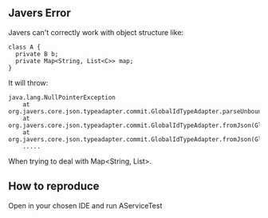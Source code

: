 ## Javers Error
Javers can't correctly work with object structure like:

```
class A {
  private B b;
  private Map<String, List<C>> map;
}
```

It will throw:

```
java.lang.NullPointerException
	at org.javers.core.json.typeadapter.commit.GlobalIdTypeAdapter.parseUnboundedValueObject(GlobalIdTypeAdapter.java:49)
	at org.javers.core.json.typeadapter.commit.GlobalIdTypeAdapter.fromJson(GlobalIdTypeAdapter.java:44)
	at org.javers.core.json.typeadapter.commit.GlobalIdTypeAdapter.fromJson(GlobalIdTypeAdapter.java:19)
	.....
```

When trying to deal with Map<String, List<C>>.

## How to reproduce
Open in your chosen IDE and run AServiceTest